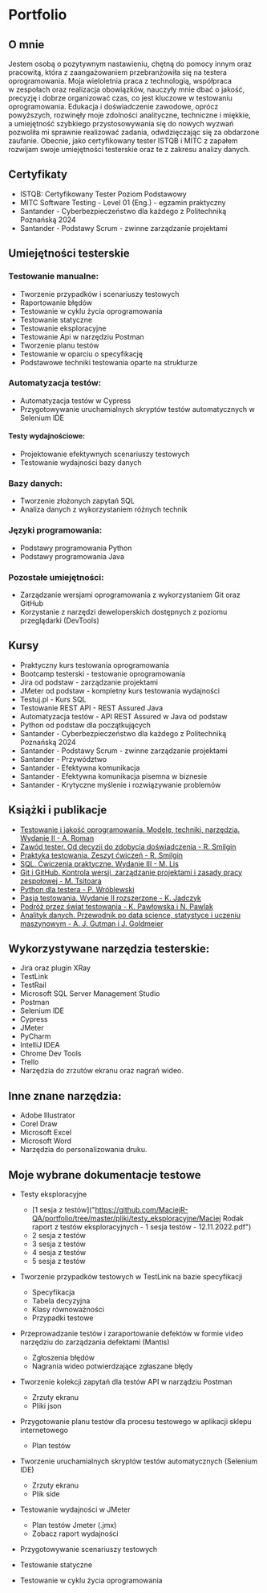 # Portfolio

## O mnie

Jestem osobą o pozytywnym nastawieniu, chętną do pomocy innym oraz pracowitą, która z zaangażowaniem przebranżowiła się na testera oprogramowania. Moja wieloletnia praca z technologią, współpraca w zespołach oraz realizacja obowiązków, nauczyły mnie dbać o jakość, precyzję i dobrze organizować czas, co jest kluczowe w testowaniu oprogramowania. Edukacja i doświadczenie zawodowe, oprócz powyższych, rozwinęły moje zdolności analityczne, techniczne i miękkie, a umiejętność szybkiego przystosowywania się do nowych wyzwań pozwoliła mi sprawnie realizować zadania, odwdzięczając się za obdarzone zaufanie. Obecnie, jako certyfikowany tester ISTQB i MITC z zapałem rozwijam swoje umiejętności testerskie oraz te z zakresu analizy danych.

## Certyfikaty

* ISTQB: Certyfikowany Tester Poziom Podstawowy
* MITC Software Testing - Level 01 (Eng.) - egzamin praktyczny
* Santander - Cyberbezpieczeństwo dla każdego z Politechniką Poznańską 2024
* Santander - Podstawy Scrum - zwinne zarządzanie projektami

## Umiejętności testerskie

### Testowanie manualne:
* Tworzenie przypadków i scenariuszy testowych 
* Raportowanie błędów
* Testowanie w cyklu życia oprogramowania
* Testowanie statyczne
* Testowanie eksploracyjne
* Testowanie Api w narzędziu Postman
* Tworzenie planu testów
* Testowanie w oparciu o specyfikację
* Podstawowe techniki testowania oparte na strukturze

### Automatyzacja testów:
* Automatyzacja testów w Cypress
* Przygotowywanie uruchamialnych skryptów testów automatycznych w Selenium IDE

#### Testy wydajnościowe:
* Projektowanie efektywnych scenariuszy testowych
* Testowanie wydajności bazy danych

### Bazy danych:
* Tworzenie złożonych zapytań SQL
* Analiza danych z wykorzystaniem różnych technik

### Języki programowania:
* Podstawy programowania Python
* Podstawy programowania Java

### Pozostałe umiejętności:
* Zarządzanie wersjami oprogramowania z wykorzystaniem Git oraz GitHub
* Korzystanie z narzędzi deweloperskich dostępnych z poziomu przeglądarki (DevTools)

## Kursy 

* Praktyczny kurs testowania oprogramowania
* Bootcamp testerski - testowanie oprogramowania
* Jira od podstaw - zarządzanie projektami
* JMeter od podstaw - kompletny kurs testowania wydajności
* Testuj.pl - Kurs SQL
* Testowanie REST API - REST Assured Java
* Automatyzacja testów - API REST Assured w Java od podstaw
* Python od podstaw dla początkujących
* Santander - Cyberbezpieczeństwo dla każdego z Politechniką Poznańską 2024
* Santander - Podstawy Scrum - zwinne zarządzanie projektami
* Santander - Przywództwo
* Santander - Efektywna komunikacja
* Santander - Efektywna komunikacja pisemna w biznesie
* Santander - Krytyczne myślenie i rozwiązywanie problemów

## Książki i publikacje

* [Testowanie i jakość oprogramowania. Modele, techniki, narzędzia. Wydanie II - A. Roman](https://ksiegarnia.pwn.pl/Testowanie-i-jakosc-oprogramowania.,958393708,p.html?srsltid=AfmBOor6BAL774TWFhI_pzoe-W-Pyv8elv40Kbaaymn5nNJ9KdrZi2gt)
* [Zawód tester. Od decyzji do zdobycia doświadczenia - R. Smilgin](https://ksiegarnia.pwn.pl/Zawod-tester,750906499,p.html)
* [Praktyka testowania. Zeszyt ćwiczeń - R. Smilgin](https://ksiegarnia.pwn.pl/Praktyka-testowania,847295499,p.html?srsltid=AfmBOorbKDLaF0fb9P30pLSziSvsTkyx3-hoPVrmkpzkpeebghQrg6WC)
* [SQL. Ćwiczenia praktyczne. Wydanie III - M. Lis](https://helion.pl/ksiazki/sql-cwiczenia-praktyczne-wydanie-iii-marcin-lis,cwsql3.htm#format/e)
* [Git i GitHub. Kontrola wersji, zarządzanie projektami i zasady pracy zespołowej - M. Tsitoara](https://helion.pl/ksiazki/git-i-github-kontrola-wersji-zarzadzanie-projektami-i-zasady-pracy-zespolowej-mariot-tsitoara,wprgit.htm#format/d)
* [Python dla testera - P. Wróblewski](https://helion.pl/ksiazki/python-dla-testera-piotr-wroblewski,pyttes.htm#format/d)
* [Pasja testowania. Wydanie II rozszerzone - K. Jadczyk](https://helion.pl/ksiazki/pasja-testowania-wydanie-ii-rozszerzone-krzysztof-jadczyk,paste2.htm#format/d)
* [Podróż przez świat testowania - K. Pawłowska i N. Pawlak](https://www.empik.com/podroz-przez-swiat-testowania-natalia-pawlak-karolina-pawlowska,p1458880130,ebooki-i-mp3-p)
* [Analityk danych. Przewodnik po data science, statystyce i uczeniu maszynowym - A. J. Gutman i J. Goldmeier](https://helion.pl/ksiazki/analityk-danych-przewodnik-po-data-science-statystyce-i-uczeniu-maszynowym-alex-j-gutman-jordan-goldmeier,dascbi.htm#format/d)

## Wykorzystywane narzędzia testerskie:

* Jira oraz plugin XRay
* TestLink
* TestRail
* Microsoft SQL Server Management Studio
* Postman
* Selenium IDE
* Cypress
* JMeter
* PyCharm
* IntelliJ IDEA
* Chrome Dev Tools
* Trello
* Narzędzia do zrzutów ekranu oraz nagrań wideo.

## Inne znane narzędzia:

* Adobe Illustrator
* Corel Draw
* Microsoft Excel
* Microsoft Word
* Narzędzia do personalizowania druku.

## Moje wybrane dokumentacje testowe

* Testy eksploracyjne
  * [1 sesja z testów]("https://github.com/MaciejR-QA/portfolio/tree/master/pliki/testy_eksploracyjne/Maciej Rodak raport z testów eksploracyjnych - 1 sesja testów - 12.11.2022.pdf")
  * 2 sesja z testów
  * 3 sesja z testów
  * 4 sesja z testów
  * 5 sesja z testów

* Tworzenie przypadków testowych w TestLink na bazie specyfikacji
  * Specyfikacja
  * Tabela decyzyjna
  * Klasy równoważności
  * Przypadki testowe

* Przeprowadzanie testów i zaraportowanie defektów w formie video narzędziu do zarządzania defektami (Mantis)
  * Zgłoszenia błędów
  * Nagrania wideo potwierdzające zgłaszane błędy

* Tworzenie kolekcji zapytań dla testów API w narządziu Postman
  * Zrzuty ekranu
  * Pliki json

* Przygotowanie planu testów dla procesu testowego w aplikacji sklepu internetowego
  * Plan testów

* Tworzenie uruchamialnych skryptów testów automatycznych (Selenium IDE)
  * Zrzuty ekranu
  * Plik side

* Testowanie wydajności w JMeter
  * Plan testów Jmeter (.jmx)
  * Zobacz raport wydajności


* Przygotowywanie scenariuszy testowych

* Testowanie statyczne

* Testowanie w cyklu życia oprogramowania